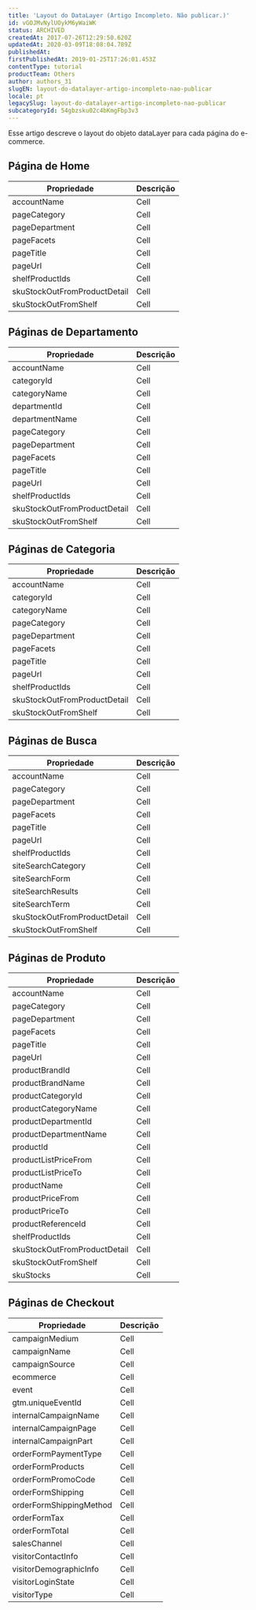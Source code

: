 ```yaml
---
title: 'Layout do DataLayer (Artigo Incompleto. Não publicar.)'
id: vGOJMvNylUOykM6yWaiWK
status: ARCHIVED
createdAt: 2017-07-26T12:29:50.620Z
updatedAt: 2020-03-09T18:08:04.789Z
publishedAt: 
firstPublishedAt: 2019-01-25T17:26:01.453Z
contentType: tutorial
productTeam: Others
author: authors_31
slugEN: layout-do-datalayer-artigo-incompleto-nao-publicar
locale: pt
legacySlug: layout-do-datalayer-artigo-incompleto-nao-publicar
subcategoryId: 54gbzsku02c4bKmgFbp3v3
---
```


Esse artigo descreve o layout do objeto dataLayer para cada página do e-commerce.

## Página de Home

| Propriedade                   | Descrição  |
| ----------                    | ---------- |
| accountName                   | Cell       |
| pageCategory                  | Cell       |
| pageDepartment                | Cell       |
| pageFacets                    | Cell       |
| pageTitle                     | Cell       |
| pageUrl                       | Cell       |
| shelfProductIds               | Cell       |
| skuStockOutFromProductDetail  | Cell       |
| skuStockOutFromShelf          | Cell       |

## Páginas de Departamento

| Propriedade                   | Descrição  |
| ----------                    | ---------- |
| accountName                   | Cell       |
| categoryId                    | Cell       |
| categoryName                  | Cell       |
| departmentId                  | Cell       |
| departmentName                | Cell       |
| pageCategory                  | Cell       |
| pageDepartment                | Cell       |
| pageFacets                    | Cell       |
| pageTitle                     | Cell       |
| pageUrl                       | Cell       |
| shelfProductIds               | Cell       |
| skuStockOutFromProductDetail  | Cell       |
| skuStockOutFromShelf          | Cell       |

## Páginas de Categoria

| Propriedade                   | Descrição  |
| ----------                    | ---------- |
| accountName                   | Cell       |
| categoryId                    | Cell       |
| categoryName                  | Cell       |
| pageCategory                  | Cell       |
| pageDepartment                | Cell       |
| pageFacets                    | Cell       |
| pageTitle                     | Cell       |
| pageUrl                       | Cell       |
| shelfProductIds               | Cell       |
| skuStockOutFromProductDetail  | Cell       |
| skuStockOutFromShelf          | Cell       |

## Páginas de Busca

| Propriedade                   | Descrição  |
| ----------                    | ---------- |
| accountName                   | Cell       |
| pageCategory                  | Cell       |
| pageDepartment                | Cell       |
| pageFacets                    | Cell       |
| pageTitle                     | Cell       |
| pageUrl                       | Cell       |
| shelfProductIds               | Cell       |
| siteSearchCategory            | Cell       |
| siteSearchForm                | Cell       |
| siteSearchResults             | Cell       |
| siteSearchTerm                | Cell       |
| skuStockOutFromProductDetail  | Cell       |
| skuStockOutFromShelf          | Cell       |

## Páginas de Produto

| Propriedade                   | Descrição  |
| ----------                    | ---------- |
| accountName                   | Cell       |
| pageCategory                  | Cell       |
| pageDepartment                | Cell       |
| pageFacets                    | Cell       |
| pageTitle                     | Cell       |
| pageUrl                       | Cell       |
| productBrandId                | Cell       |
| productBrandName              | Cell       |
| productCategoryId             | Cell       |
| productCategoryName           | Cell       |
| productDepartmentId           | Cell       |
| productDepartmentName         | Cell       |
| productId                     | Cell       |
| productListPriceFrom          | Cell       |
| productListPriceTo            | Cell       |
| productName                   | Cell       |
| productPriceFrom              | Cell       |
| productPriceTo                | Cell       |
| productReferenceId            | Cell       |
| shelfProductIds               | Cell       |
| skuStockOutFromProductDetail  | Cell       |
| skuStockOutFromShelf          | Cell       |
| skuStocks                     | Cell       |

## Páginas de Checkout

| Propriedade                   | Descrição  |
| ----------                    | ---------- |
| campaignMedium                | Cell       |
| campaignName                  | Cell       |
| campaignSource                | Cell       |
| ecommerce                     | Cell       |
| event                         | Cell       |
| gtm.uniqueEventId             | Cell       |
| internalCampaignName          | Cell       |
| internalCampaignPage          | Cell       |
| internalCampaignPart          | Cell       |
| orderFormPaymentType          | Cell       |
| orderFormProducts             | Cell       |
| orderFormPromoCode            | Cell       |
| orderFormShipping             | Cell       |
| orderFormShippingMethod       | Cell       |
| orderFormTax                  | Cell       |
| orderFormTotal                | Cell       |
| salesChannel                  | Cell       |
| visitorContactInfo            | Cell       |
| visitorDemographicInfo        | Cell       |
| visitorLoginState             | Cell       |
| visitorType                   | Cell       |
